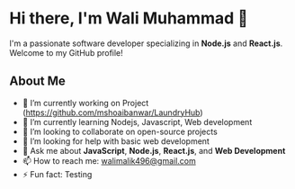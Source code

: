 # Hi there, I'm Wali Muhammad 👋



I'm a passionate software developer specializing in **Node.js** and **React.js**. Welcome to my GitHub profile!

## About Me

- 🔭 I’m currently working on Project (https://github.com/mshoaibanwar/LaundryHub)
- 🌱 I’m currently learning Nodejs, Javascript, Web development
- 👯 I’m looking to collaborate on open-source projects
- 🤔 I’m looking for help with basic web development
- 💬 Ask me about **JavaScript**, **Node.js**, **React.js**, and **Web Development**
- 📫 How to reach me: walimalik496@gmail.com
- ⚡ Fun fact: Testing
